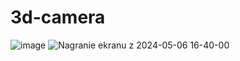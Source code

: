 # 3d-camera

![image](https://github.com/vizi-rgb/3d-camera/assets/62408118/950fa573-767e-47e5-bfdf-0f0d15332f69)
![Nagranie ekranu z 2024-05-06 16-40-00](https://github.com/vizi-rgb/3d-camera/assets/62408118/963ba6db-6b69-4528-bb0f-1d546196bc5e)
